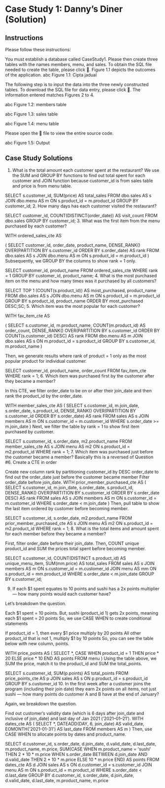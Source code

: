 # Case Study 1: Danny’s Diner (Solution)

## Instructions

Please follow these instructions:

You must establish a database called CaseStudy1.
Please then create three tables with the names members, menu, and sales. To obtain the SQL file needed to create the table, please click 💾. Figure 1.1 depicts the outcomes of the application.
abc
Figure 1.1: Cipta jadual

The following step is to input the data into the three newly constructed tables. To download the SQL file for data entry, please click 💾. The information entered matches Figures 2 to 4.

abc
Figure 1.2: members table

abc
Figure 1.3: sales table

abc
Figure 1.4: menu table

Please open the 📁 file to view the entire source code.

abc
Figure 1.5: Output

## Case Study Solutions

1. What is the total amount each customer spent at the restaurant?
We use the SUM and GROUP BY functions to find out total spent for each customer and JOIN function because customer_id is from sales table and price is from menu table.

SELECT s.customer_id, SUM(price) AS total_sales
FROM dbo.sales AS s
JOIN dbo.menu AS m
ON s.product_id = m.product_id
GROUP BY customer_id; 
2. How many days has each customer visited the restaurant?

SELECT customer_id, COUNT(DISTINCT(order_date)) AS visit_count
FROM dbo.sales
GROUP BY customer_id;
3. What was the first item from the menu purchased by each customer?

WITH ordered_sales_cte AS

(
 SELECT customer_id, order_date, product_name,
  DENSE_RANK() OVER(PARTITION BY s.customer_id
  ORDER BY s.order_date) AS rank
 FROM dbo.sales AS s
 JOIN dbo.menu AS m
  ON s.product_id = m.product_id
)
Subsequently, we GROUP BY the columns to show rank = 1 only.

SELECT customer_id, product_name
FROM ordered_sales_cte
WHERE rank = 1
GROUP BY customer_id, product_name;
4. What is the most purchased item on the menu and how many times was it purchased by all customers?

SELECT TOP 1 (COUNT(s.product_id)) AS most_purchased, product_name
FROM dbo.sales AS s
JOIN dbo.menu AS m
 ON s.product_id = m.product_id
GROUP BY s.product_id, product_name
ORDER BY most_purchased DESC;SC;
5. Which item was the most popular for each customer?

WITH fav_item_cte AS

(
 SELECT s.customer_id, m.product_name, 
  COUNT(m.product_id) AS order_count,
  DENSE_RANK() OVER(PARTITION BY s.customer_id
  ORDER BY COUNT(s.customer_id) DESC) AS rank
FROM dbo.menu AS m
JOIN dbo.sales AS s
 ON m.product_id = s.product_id
GROUP BY s.customer_id, m.product_name
)

Then, we generate results where rank of product = 1 only as the most popular product for individual customer.

SELECT customer_id, product_name, order_count
FROM fav_item_cte 
WHERE rank = 1;
6. Which item was purchased first by the customer after they became a member?

In this CTE, we filter order_date to be on or after their join_date and then rank the product_id by the order_date.

WITH member_sales_cte AS 
(
 SELECT s.customer_id, m.join_date, s.order_date,   s.product_id,
         DENSE_RANK() OVER(PARTITION BY s.customer_id
  ORDER BY s.order_date) AS rank
     FROM sales AS s
 JOIN members AS m
  ON s.customer_id = m.customer_id
 WHERE s.order_date >= m.join_date
)
Next, we filter the table by rank = 1 to show first item purchased by customer.

SELECT s.customer_id, s.order_date, m2.product_name 
FROM member_sales_cte AS s
JOIN menu AS m2
 ON s.product_id = m2.product_id
WHERE rank = 1;
7. Which item was purchased just before the customer became a member?
Basically this is a reversed of Question #6. Create a CTE in order

Create new column rank by partitioning customer_id by DESC order_date to find out the order_date just before the customer became member
Filter order_date before join_date.
WITH prior_member_purchased_cte AS 
(
 SELECT s.customer_id, m.join_date, s.order_date, s.product_id,
         DENSE_RANK() OVER(PARTITION BY s.customer_id
         ORDER BY s.order_date DESC) AS rank
 FROM sales AS s
 JOIN members AS m
  ON s.customer_id = m.customer_id
 WHERE s.order_date < m.join_date
)
Then, pull table to show the last item ordered by customer before becoming member.

SELECT s.customer_id, s.order_date, m2.product_name 
FROM prior_member_purchased_cte AS s
JOIN menu AS m2
 ON s.product_id = m2.product_id
WHERE rank = 1;
8. What is the total items and amount spent for each member before they became a member?

First, filter order_date before their join_date. Then, COUNT unique product_id and SUM the prices total spent before becoming member.

SELECT s.customer_id, COUNT(DISTINCT s.product_id) AS unique_menu_item, SUM(mm.price) AS total_sales
FROM sales AS s
JOIN members AS m
 ON s.customer_id = m.customer_id
JOIN menu AS mm
 ON s.product_id = mm.product_id
WHERE s.order_date < m.join_date
GROUP BY s.customer_id;

9. If each $1 spent equates to 10 points and sushi has a 2x points multiplier — how many points would each customer have?

Let’s breakdown the question.

Each $1 spent = 10 points.
But, sushi (product_id 1) gets 2x points, meaning each $1 spent = 20 points
So, we use CASE WHEN to create conditional statements

If product_id = 1, then every $1 price multiply by 20 points
All other product_id that is not 1, multiply $1 by 10 points
So, you can see the table below with new column, points.

WITH price_points AS
 (
 SELECT *, 
 CASE
  WHEN product_id = 1 THEN price * 20
  ELSE price * 10
  END AS points
 FROM menu
 )
Using the table above, we SUM the price, match it to the product_id and SUM the total_points.

SELECT s.customer_id, SUM(p.points) AS total_points
FROM price_points_cte AS p
JOIN sales AS s
 ON p.product_id = s.product_id
GROUP BY s.customer_id
10. In the first week after a customer joins the program (including their join date) they earn 2x points on all items, not just sushi — how many points do customer A and B have at the end of January?

Again, we breakdown the question.

Find out customer’s validity date (which is 6 days after join_date and inclusive of join_date) and last day of Jan 2021 (‘2021–01–21’).
WITH dates_cte AS 
(
 SELECT *, 
  DATEADD(DAY, 6, join_date) AS valid_date, 
  EOMONTH('2021-01-31') AS last_date
 FROM members AS m
)
Then, use CASE WHEN to allocate points by dates and product_name.

SELECT d.customer_id, s.order_date, d.join_date, 
 d.valid_date, d.last_date, m.product_name, m.price,
 SUM(CASE
  WHEN m.product_name = 'sushi' THEN 2 * 10 * m.price
  WHEN s.order_date BETWEEN d.join_date AND d.valid_date THEN 2 * 10 * m.price
  ELSE 10 * m.price
  END) AS points
FROM dates_cte AS d
JOIN sales AS s
 ON d.customer_id = s.customer_id
JOIN menu AS m
 ON s.product_id = m.product_id
WHERE s.order_date < d.last_date
GROUP BY d.customer_id, s.order_date, d.join_date, d.valid_date, d.last_date, m.product_name, m.price
